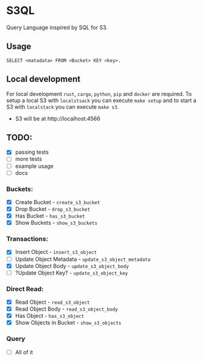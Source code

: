 # S3QL

Query Language inspired by SQL for S3.

## Usage

```
SELECT <matadata> FROM <Bucket> KEY <key>.
```

## Local development
For local development `rust`, `cargo`, `python`, `pip` and `docker` are required. To setup a local S3 with `localstsack` you can execute `make setup` and to start a S3 with `localstack` you can execute `make s3`.

* S3 will be at http://localhost:4566

## TODO:
- [x] passing tests
- [ ] more tests
- [ ] example usage
- [ ] docs

### Buckets:
- [x] Create Bucket - `create_s3_bucket`
- [x] Drop Bucket - `drop_s3_bucket`
- [x] Has Bucket - `has_s3_bucket`
- [x] Show Buckets - `show_s3_buckets`

### Transactions:
- [x] Insert Object - `insert_s3_object`
- [ ] Update Object Metadata - `update_s3_object_metadata`
- [x] Update Object Body - `update_s3_object_body`
- [ ] ?Update Object Key? - `update_s3_object_key`

### Direct Read:
- [x] Read Object - `read_s3_object`
- [x] Read Object Body - `read_s3_object_body`
- [x] Has Object - `has_s3_object`
- [x] Show Objects in Bucket - `show_s3_objects`

### Query
- [ ] All of it
